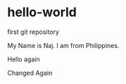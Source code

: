 # hello-world
first git repository

My Name is Naj.
I am from Philippines.

Hello again


Changed Again